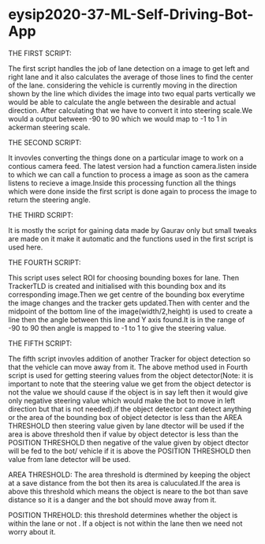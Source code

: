 # eysip2020-37-ML-Self-Driving-Bot-App
THE FIRST SCRIPT:

The first script handles the job of lane detection on a image to get left and right lane and it also calculates the average of those lines to find the center of the lane. 
considering the vehicle is currently moving in the direction shown by the line which divides the image into two equal parts vertically we would be able to calculate the angle between the desirable and actual direction.
After calculating that we have to convert it into steering scale.We would a output between -90 to 90 which we would map to -1 to 1 in ackerman steering scale.

THE SECOND SCRIPT:

It invovles converting the things done on a particular image to work on a contious camera feed. The latest version had a function camera.listen inside to which we can call a function to process a image as soon as the camera listens to recieve a image.Inside this processing function all the things which were done inside the first script is done again to process the image to return the steering angle.

THE THIRD SCRIPT:

It is mostly the script for gaining data made by Gaurav only but small tweaks are made on it make it automatic and the functions used in the first script is used here.

THE FOURTH SCRIPT:

This script uses select ROI for choosing bounding boxes for lane. Then TrackerTLD is created and initialised with this bounding box and its corresponding image.Then we get centre of the bounding box everytime the image changes and the tracker gets updated.Then with center and the midpoint of the bottom line of the image(width/2,height) is used to create a line then the angle between this line and Y axis found.It is in the range of -90 to 90 then angle is mapped to -1 to 1 to give the steering value.

THE FIFTH SCRIPT:

The fifth script invovles addition of another Tracker for object detection so that the vehicle can move away from it.
The above method used in Fourth script is used for getting steering values from the object detector(Note: it is important to note that the steering value we get from the object detector is not the value we should cause if the object is in say left then it would give only negative  steering value which would make the bot to move in left direction but that is not needed).if the object detector cant detect anything or the area of the bounding box of object detector is less than the AREA THRESHOLD then steering value given by lane dtector will be used if the area is above threshold then if value by object detector is less than the POSITION THRESHOLD then negative of the value given by object dtector will be fed to the bot/ vehicle if it is above the POSITION THRESHOLD then value from lane detector will be used.

AREA THRESHOLD:
The area threshold is dtermined by keeping the object at a save distance from the bot then its area is caluculated.If the area is above this threshold which means the object is neare to the bot than save distance so it is a danger and the bot should move away from it.

POSITION THREHOLD:
this threshold determines whether the object is within the lane or not . If a object is not within the lane then we need not worry about it.

